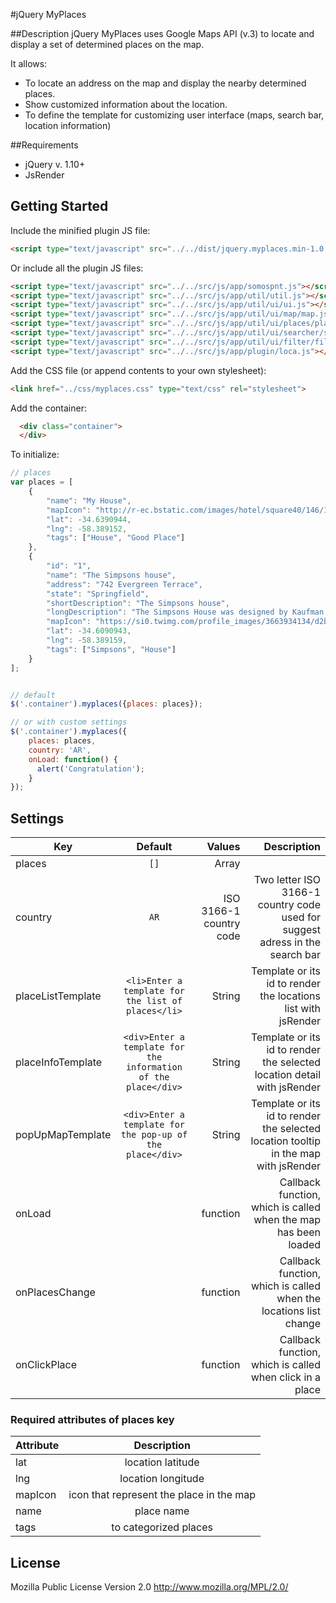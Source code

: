 #jQuery MyPlaces

##Description
jQuery MyPlaces uses Google Maps API (v.3) to locate and display a set of determined places on the map.

It allows:

* To locate an address on the map and display the nearby determined places.
* Show customized information about the location.
* To define the template for customizing user interface (maps, search bar, location information)

##Requirements
* jQuery v. 1.10+
* JsRender


## Getting Started

Include the minified plugin JS file:

```html
<script type="text/javascript" src="../../dist/jquery.myplaces.min-1.0.js"></script>
```

Or include all the plugin JS files:

```html
<script type="text/javascript" src="../../src/js/app/somospnt.js"></script>
<script type="text/javascript" src="../../src/js/app/util/util.js"></script>
<script type="text/javascript" src="../../src/js/app/util/ui/ui.js"></script>
<script type="text/javascript" src="../../src/js/app/util/ui/map/map.js"></script>
<script type="text/javascript" src="../../src/js/app/util/ui/places/places.js"></script>
<script type="text/javascript" src="../../src/js/app/util/ui/searcher/searcher.js"></script>
<script type="text/javascript" src="../../src/js/app/util/ui/filter/filter.js"></script>
<script type="text/javascript" src="../../src/js/app/plugin/loca.js"></script>
```



Add the CSS file (or append contents to your own stylesheet):

```html
<link href="../css/myplaces.css" type="text/css" rel="stylesheet">
```

Add the container:
```html
  <div class="container">
  </div>
```
To initialize:

```javascript
// places
var places = [
    {
        "name": "My House",
        "mapIcon": "http://r-ec.bstatic.com/images/hotel/square40/146/14694220.jpg",
        "lat": -34.6390944,
        "lng": -58.389152,
        "tags": ["House", "Good Place"]
    },
    {
        "id": "1",
        "name": "The Simpsons house",
        "address": "742 Evergreen Terrace",
        "state": "Springfield",
        "shortDescription": "The Simpsons house",
        "longDescription": "The Simpsons House was designed by Kaufman and Broad homebuilders",
        "mapIcon": "https://si0.twimg.com/profile_images/3663934134/d2b2a7fcacec55ba63c06474d10de385_normal.jpeg",
        "lat": -34.6090943,
        "lng": -58.389159,
        "tags": ["Simpsons", "House"]
    }
];


// default
$('.container').myplaces({places: places});

// or with custom settings
$('.container').myplaces({
    places: places,
    country: 'AR',
    onLoad: function() {
      alert('Congratulation');
    }
});
```

## Settings

| Key            | Default       | Values                     |  Description                                     |
| ---------------|:-------------:|---------------------------:|-------------------------------------------------:|
| places            | `[]`                                                           | Array                   |                                                                              |
| country           | `AR`                                                           | ISO 3166-1 country code | Two letter ISO 3166-1 country code used for suggest adress in the search bar |
| placeListTemplate | `<li>Enter a template for the list of places</li>`             | String                  | Template or its id to render the locations list with jsRender                |
| placeInfoTemplate | `<div>Enter a template for the information of the place</div>` | String                  | Template or its id to render the selected location detail with jsRender      |
| popUpMapTemplate  | `<div>Enter a template for the pop-up of the place</div>`      | String                  | Template or its id to render the selected location tooltip in the map with jsRender |
| onLoad            |                                                                | function                | Callback function, which is called when the map has been loaded |
| onPlacesChange    |                                                                | function                | Callback function, which is called when the locations list change|
| onClickPlace      |                                                                | function                | Callback function, which is called when click in a place |


### Required attributes of places key
| Attribute            | Description |
| ---------------|:-------------:|
|lat| location latitude |
|lng| location longitude|
|mapIcon| icon that represent the place in the map |
|name| place name|
|tags| to categorized places|


## License
Mozilla Public License Version 2.0
http://www.mozilla.org/MPL/2.0/